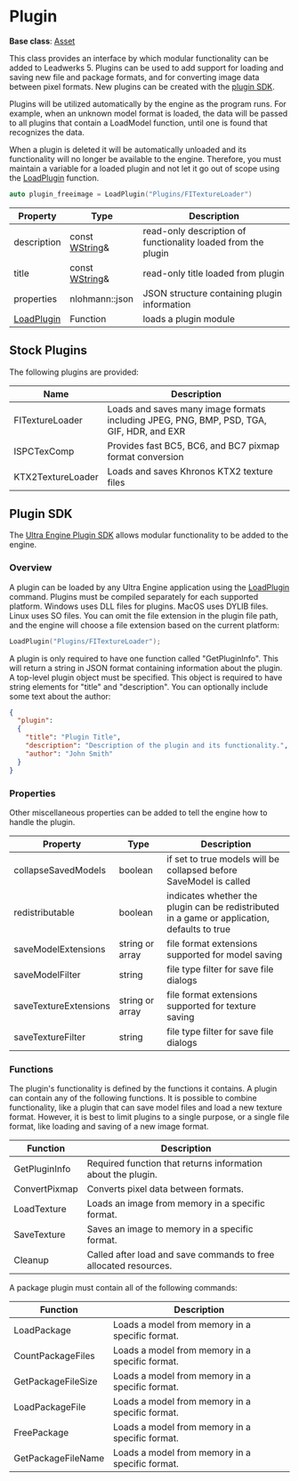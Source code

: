 # Plugin

**Base class**: [Asset](Asset.md)

This class provides an interface by which modular functionality can be added to Leadwerks 5. Plugins can be used to add support for loading and saving new file and package formats, and for converting image data between pixel formats. New plugins can be created with the [plugin SDK](PluginSDK.md).

Plugins will be utilized automatically by the engine as the program runs. For example, when an unknown model format is loaded, the data will be passed to all plugins that contain a LoadModel function, until one is found that recognizes the data.

When a plugin is deleted it will be automatically unloaded and its functionality will no longer be available to the engine. Therefore, you must maintain a variable for a loaded plugin and not let it go out of scope using the [LoadPlugin](LoadPlugin.md) function.

```c++
auto plugin_freeimage = LoadPlugin("Plugins/FITextureLoader")
```

| Property | Type | Description |
| ----- | ----- | ----- |
| description | const [WString](WString.md)& | read-only description of functionality loaded from the plugin |
| title | const [WString](WString.md)& | read-only title loaded from plugin |
| properties | nlohmann::json | JSON structure containing plugin information |
| [LoadPlugin](LoadPlugin.md) | Function | loads a plugin module |

## Stock Plugins

The following plugins are provided:

| Name | Description |
|---|---|
| FITextureLoader | Loads and saves many image formats including JPEG, PNG, BMP, PSD, TGA, GIF, HDR, and EXR |
| ISPCTexComp | Provides fast BC5, BC6, and BC7 pixmap format conversion |
| KTX2TextureLoader | Loads and saves Khronos KTX2 texture files |

## Plugin SDK

The [Ultra Engine Plugin SDK](https://github.com/UltraEngine/PluginSDK) allows modular functionality to be added to the engine.

### Overview

A plugin can be loaded by any Ultra Engine application using the [LoadPlugin](LoadPlugin.md) command. Plugins must be compiled separately for each supported platform.
Windows uses DLL files for plugins. MacOS uses DYLIB files. Linux uses SO files. You can omit the file extension in the plugin file path, and the engine will choose a file extension based on the current platform:

```c++
LoadPlugin("Plugins/FITextureLoader");
```

A plugin is only required to have one function called "GetPluginInfo". This will return a string in JSON format containing information about the plugin. A top-level plugin object must be specified. This object is required to have string elements for "title" and "description". You can optionally include some text about the author:

```json
{
  "plugin":
  {
    "title": "Plugin Title",
    "description": "Description of the plugin and its functionality.",
    "author": "John Smith"
  }
}
```

### Properties

Other miscellaneous properties can be added to tell the engine how to handle the plugin.

| Property | Type | Description |
| ----- | ----- | ----- |
| collapseSavedModels | boolean | if set to true models will be collapsed before SaveModel is called |
| redistributable | boolean | indicates whether the plugin can be redistributed in a game or application, defaults to true |
| saveModelExtensions | string or array | file format extensions supported for model saving |
| saveModelFilter | string | file type filter for save file dialogs |
| saveTextureExtensions | string or array | file format extensions supported for texture saving |
| saveTextureFilter | string | file type filter for save file dialogs |

### Functions

The plugin's functionality is defined by the functions it contains. A plugin can contain any of the following functions. It is possible to combine functionality, like a plugin that
can save model files and load a new texture format. However, it is best to limit plugins to a single purpose, or a single file format, like loading and saving of a new image format.

| Function | Description |
| ---- | ---- |
| GetPluginInfo | Required function that returns information about the plugin. |
| ConvertPixmap | Converts pixel data between formats. |
| LoadTexture | Loads an image from memory in a specific format. |
| SaveTexture | Saves an image to memory in a specific format. |
| Cleanup | Called after load and save commands to free allocated resources. |

A package plugin must contain all of the following commands:

| Function | Description |
| ---- | ---- |
| LoadPackage | Loads a model from memory in a specific format. |
| CountPackageFiles | Loads a model from memory in a specific format. |
| GetPackageFileSize | Loads a model from memory in a specific format. |
| LoadPackageFile | Loads a model from memory in a specific format. |
| FreePackage | Loads a model from memory in a specific format. |
| GetPackageFileName | Loads a model from memory in a specific format. |
